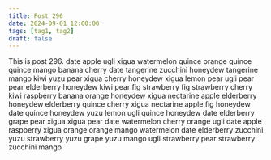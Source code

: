 ```yaml
---
title: Post 296
date: 2024-09-01 12:00:00
tags: [tag1, tag2]
draft: false
---
```

This is post 296.
date
apple
ugli
xigua
watermelon
quince
orange
quince
quince
mango
banana
cherry
date
tangerine
zucchini
honeydew
tangerine
mango
kiwi
yuzu
pear
xigua
cherry
honeydew
xigua
lemon
pear
ugli
pear
pear
elderberry
honeydew
kiwi
pear
fig
strawberry
fig
strawberry
cherry
kiwi
raspberry
banana
orange
honeydew
xigua
nectarine
apple
elderberry
honeydew
elderberry
quince
cherry
xigua
nectarine
apple
fig
honeydew
date
quince
honeydew
yuzu
lemon
ugli
quince
honeydew
date
elderberry
grape
pear
xigua
xigua
pear
date
watermelon
cherry
orange
ugli
date
apple
raspberry
xigua
orange
orange
mango
watermelon
date
elderberry
zucchini
yuzu
strawberry
yuzu
grape
yuzu
mango
ugli
strawberry
pear
strawberry
zucchini
mango
